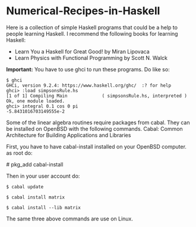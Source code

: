 # Numerical-Recipes-in-Haskell
Here is a collection of simple Haskell programs that could be a help to people learning Haskell. I recommend the following books for learning Haskell:

* Learn You a Haskell for Great Good! by  Miran Lipovaca
* Learn Physics with Functional Programming by  Scott N. Walck

**Important:** You have to use ghci to run these programs. Do like so:
```
$ ghci                         
GHCi, version 9.2.4: https://www.haskell.org/ghc/  :? for help
ghci> :load simpsonsRule.hs
[1 of 1] Compiling Main             ( simpsonsRule.hs, interpreted )
Ok, one module loaded.
ghci> integral 0.1 cos 0 pi
-5.8431016703149555e-2
```
Some of the linear algebra routines require packages from
cabal. They can be installed on OpenBSD with the following commands.
Cabal: Common Architecture for Building Applications and Libraries

First, you have to have cabal-install installed on your OpenBSD
computer. as root do:

\# pkg_add cabal-install

Then in your user account do:
```
$ cabal update

$ cabal install matrix

$ cabal install --lib matrix
```
The same three above commands are use on Linux.








